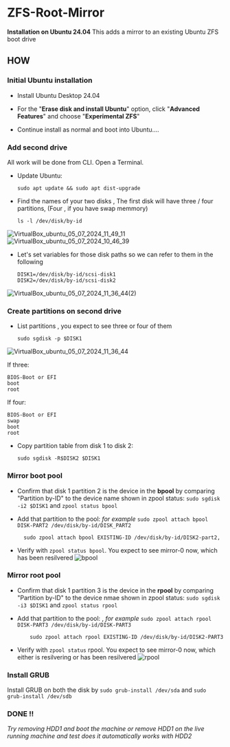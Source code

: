 # ZFS-Root-Mirror
**Installation on Ubuntu 24.04**
This adds a mirror to an existing Ubuntu ZFS boot drive

## HOW

### Initial Ubuntu installation

+ Install Ubuntu Desktop 24.04 

+ For the "**Erase disk and install Ubuntu**" option, click "**Advanced Features**" and choose "**Experimental ZFS**"

+ Continue install as normal and boot into Ubuntu....

### Add second drive

All work will be done from CLI. Open a Terminal.

+ Update Ubuntu:
    
      sudo apt update && sudo apt dist-upgrade
+ Find the names of your two disks , 
The first disk will have three / four partitions, (Four , if you have swap memmory)
  
      ls -l /dev/disk/by-id

![VirtualBox_ubuntu_05_07_2024_11_49_11](https://github.com/kashinathshabu/ZFS-Root-Mirror/assets/67222565/7231b13d-ea7b-4794-bd6b-b8620c48c84f)
![VirtualBox_ubuntu_05_07_2024_10_46_39](https://github.com/kashinathshabu/ZFS-Root-Mirror/assets/67222565/b7af13ee-f8f6-4307-8baf-45c4cd6a9c01)

+ Let's set variables for those disk paths so we can refer to them in the following

      DISK1=/dev/disk/by-id/scsi-disk1
      DISK2=/dev/disk/by-id/scsi-disk2
![VirtualBox_ubuntu_05_07_2024_11_36_44(2)](https://github.com/kashinathshabu/ZFS-Root-Mirror/assets/67222565/ad6a7bfe-3945-4375-bec7-823516c1d136)



### Create partitions on second drive

+ List partitions , you expect to see three or four of them 

      sudo sgdisk -p $DISK1
![VirtualBox_ubuntu_05_07_2024_11_36_44](https://github.com/kashinathshabu/ZFS-Root-Mirror/assets/67222565/b6b096e7-7232-4d60-bd8e-e5a9ce823e88)

If three:
```
BIOS-Boot or EFI
boot
root
```

If four:
```
BIOS-Boot or EFI
swap
boot
root
```

+ Copy partition table from disk 1 to disk 2: 

      sudo sgdisk -R$DISK2 $DISK1

### Mirror boot pool
+ Confirm that disk 1 partition 2 is the device in the **bpool** by comparing "Partition by-ID" to the device name shown in zpool status: 
`sudo sgdisk -i2 $DISK1` and `zpool status bpool`

+ Add that partition to the pool:  *for example* `sudo zpool attach bpool DISK-PART2 /dev/disk/by-id/DISK_PART2`
  
        sudo zpool attach bpool EXISTING-ID /dev/disk/by-id/DISK2-part2, 

+ Verify with `zpool status bpool`. You expect to see mirror-0 now, which has been resilvered
  ![bpool](https://github.com/kashinathshabu/ZFS-Root-Mirror/assets/67222565/c4707a16-0ecb-4cf9-bd87-fbc802930406)


### Mirror root pool

+ Confirm that disk 1 partition 3 is the device in the **rpool** by comparing "Partition by-ID" to the device nmae shown in zpool status:
  `sudo sgdisk -i3 $DISK1` and `zpool status rpool`
  
+ Add that partition to the pool: , *for example* `sudo zpool attach rpool DISK-PART3 /dev/disk/by-id/DISK-PART3`

          sudo zpool attach rpool EXISTING-ID /dev/disk/by-id/DISK2-PART3
  
+ Verify with `zpool status` rpool. You expect to see mirror-0 now, which either is resilvering or has been resilvered
![rpool](https://github.com/kashinathshabu/ZFS-Root-Mirror/assets/67222565/0e45bf41-0fd8-4970-9fbe-96e6d867a2e4)


### Install GRUB
Install GRUB on both the disk by `sudo grub-install /dev/sda` and `sudo grub-install /dev/sdb`

### DONE !!
*Try removing HDD1 and boot the machine  or remove HDD1 on the live running machine and test does it automatically works with HDD2*
